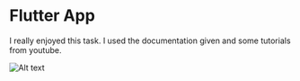 # Flutter App

I really enjoyed this task. I used the documentation given and some tutorials from youtube. 

![Alt text](https://github.com/grvsh02/amfoss-tasks/blob/main/task-06/flutter_app.gif)